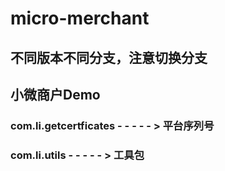 # micro-merchant
## 不同版本不同分支，注意切换分支
## 小微商户Demo
### com.li.getcertficates - - - - - > 平台序列号
### com.li.utils - - - - - > 工具包
